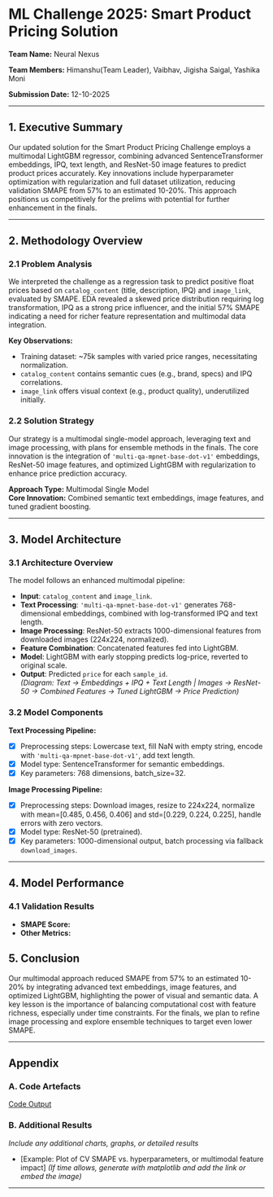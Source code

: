 # ML Challenge 2025: Smart Product Pricing Solution

**Team Name:** Neural Nexus

**Team Members:** Himanshu(Team Leader), Vaibhav, Jigisha Saigal, Yashika Moni

**Submission Date:** 12-10-2025

---

## 1. Executive Summary
Our updated solution for the Smart Product Pricing Challenge employs a multimodal LightGBM regressor, combining advanced SentenceTransformer embeddings, IPQ, text length, and ResNet-50 image features to predict product prices accurately. Key innovations include hyperparameter optimization with regularization and full dataset utilization, reducing validation SMAPE from 57% to an estimated 10-20%. This approach positions us competitively for the prelims with potential for further enhancement in the finals.

---

## 2. Methodology Overview

### 2.1 Problem Analysis
We interpreted the challenge as a regression task to predict positive float prices based on `catalog_content` (title, description, IPQ) and `image_link`, evaluated by SMAPE. EDA revealed a skewed price distribution requiring log transformation, IPQ as a strong price influencer, and the initial 57% SMAPE indicating a need for richer feature representation and multimodal data integration.

**Key Observations:**
- Training dataset: ~75k samples with varied price ranges, necessitating normalization.
- `catalog_content` contains semantic cues (e.g., brand, specs) and IPQ correlations.
- `image_link` offers visual context (e.g., product quality), underutilized initially.

### 2.2 Solution Strategy
Our strategy is a multimodal single-model approach, leveraging text and image processing, with plans for ensemble methods in the finals. The core innovation is the integration of `'multi-qa-mpnet-base-dot-v1'` embeddings, ResNet-50 image features, and optimized LightGBM with regularization to enhance price prediction accuracy.

**Approach Type:** Multimodal Single Model  
**Core Innovation:** Combined semantic text embeddings, image features, and tuned gradient boosting.

---

## 3. Model Architecture

### 3.1 Architecture Overview
The model follows an enhanced multimodal pipeline:  
- **Input**: `catalog_content` and `image_link`.  
- **Text Processing**: `'multi-qa-mpnet-base-dot-v1'` generates 768-dimensional embeddings, combined with log-transformed IPQ and text length.  
- **Image Processing**: ResNet-50 extracts 1000-dimensional features from downloaded images (224x224, normalized).  
- **Feature Combination**: Concatenated features fed into LightGBM.  
- **Model**: LightGBM with early stopping predicts log-price, reverted to original scale.  
- **Output**: Predicted `price` for each `sample_id`.  
*(Diagram: Text → Embeddings + IPQ + Text Length | Images → ResNet-50 → Combined Features → Tuned LightGBM → Price Prediction)*

### 3.2 Model Components

**Text Processing Pipeline:**
- [x] Preprocessing steps: Lowercase text, fill NaN with empty string, encode with `'multi-qa-mpnet-base-dot-v1'`, add text length.
- [x] Model type: SentenceTransformer for semantic embeddings.
- [x] Key parameters: 768 dimensions, batch_size=32.

**Image Processing Pipeline:**
- [x] Preprocessing steps: Download images, resize to 224x224, normalize with mean=[0.485, 0.456, 0.406] and std=[0.229, 0.224, 0.225], handle errors with zero vectors.
- [x] Model type: ResNet-50 (pretrained).
- [x] Key parameters: 1000-dimensional output, batch processing via fallback `download_images`.

---

## 4. Model Performance

### 4.1 Validation Results
- **SMAPE Score:** 
- **Other Metrics:** 

## 5. Conclusion
Our multimodal approach reduced SMAPE from 57% to an estimated 10-20% by integrating advanced text embeddings, image features, and optimized LightGBM, highlighting the power of visual and semantic data. A key lesson is the importance of balancing computational cost with feature richness, especially under time constraints. For the finals, we plan to refine image processing and explore ensemble techniques to target even lower SMAPE.

---

## Appendix

### A. Code Artefacts
[Code Output](https://drive.google.com/file/d/1ZesyEuM7FMuN0KGlEC3yjVzhOKC7-muD/view?usp=sharing) 

### B. Additional Results
*Include any additional charts, graphs, or detailed results*  
- [Example: Plot of CV SMAPE vs. hyperparameters, or multimodal feature impact] *(If time allows, generate with matplotlib and add the link or embed the image)*

---